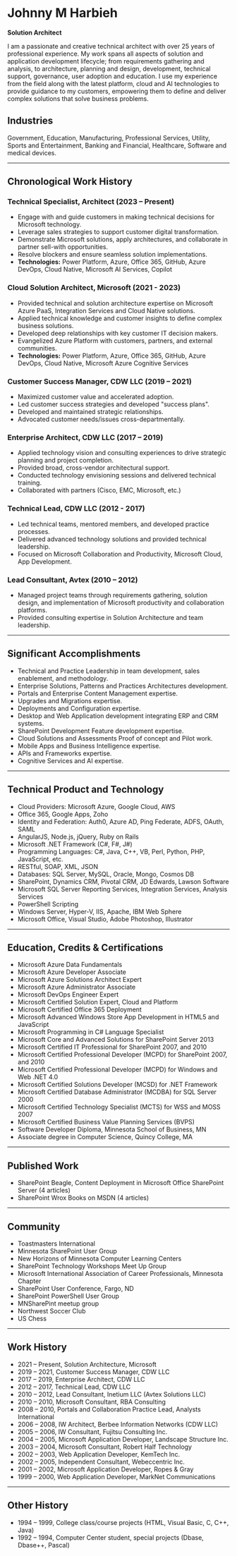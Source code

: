 # Johnny M Harbieh

**Solution Architect**

I am a passionate and creative technical architect with over 25 years of professional experience. My work spans all aspects of solution and application development lifecycle; from requirements gathering and analysis, to architecture, planning and design, development, technical support, governance, user adoption and education. I use my experience from the field along with the latest platform, cloud and AI technologies to provide guidance to my customers, empowering them to define and deliver complex solutions that solve business problems.

## Industries
Government, Education, Manufacturing, Professional Services, Utility, Sports and Entertainment, Banking and Financial, Healthcare, Software and medical devices.

---

## Chronological Work History

### Technical Specialist, Architect (2023 – Present)
- Engage with and guide customers in making technical decisions for Microsoft technology.
- Leverage sales strategies to support customer digital transformation.
- Demonstrate Microsoft solutions, apply architectures, and collaborate in partner sell-with opportunities.
- Resolve blockers and ensure seamless solution implementations.
- **Technologies:** Power Platform, Azure, Office 365, GitHub, Azure DevOps, Cloud Native, Microsoft AI Services, Copilot

### Cloud Solution Architect, Microsoft (2021 - 2023)
- Provided technical and solution architecture expertise on Microsoft Azure PaaS, Integration Services and Cloud Native solutions.
- Applied technical knowledge and customer insights to define complex business solutions.
- Developed deep relationships with key customer IT decision makers.
- Evangelized Azure Platform with customers, partners, and external communities.
- **Technologies:** Power Platform, Azure, Office 365, GitHub, Azure DevOps, Cloud Native, Microsoft Azure Cognitive Services

### Customer Success Manager, CDW LLC (2019 – 2021)
- Maximized customer value and accelerated adoption.
- Led customer success strategies and developed "success plans".
- Developed and maintained strategic relationships.
- Advocated customer needs/issues cross-departmentally.

### Enterprise Architect, CDW LLC (2017 – 2019)
- Applied technology vision and consulting experiences to drive strategic planning and project completion.
- Provided broad, cross-vendor architectural support.
- Conducted technology envisioning sessions and delivered technical training.
- Collaborated with partners (Cisco, EMC, Microsoft, etc.)

### Technical Lead, CDW LLC (2012 - 2017)
- Led technical teams, mentored members, and developed practice processes.
- Delivered advanced technology solutions and provided technical leadership.
- Focused on Microsoft Collaboration and Productivity, Microsoft Cloud, App Development.

### Lead Consultant, Avtex (2010 – 2012)
- Managed project teams through requirements gathering, solution design, and implementation of Microsoft productivity and collaboration platforms.
- Provided consulting expertise in Solution Architecture and team leadership.

---

## Significant Accomplishments
- Technical and Practice Leadership in team development, sales enablement, and methodology.
- Enterprise Solutions, Patterns and Practices Architectures development.
- Portals and Enterprise Content Management expertise.
- Upgrades and Migrations expertise.
- Deployments and Configuration expertise.
- Desktop and Web Application development integrating ERP and CRM systems.
- SharePoint Development Feature development expertise.
- Cloud Solutions and Assessments Proof of concept and Pilot work.
- Mobile Apps and Business Intelligence expertise.
- APIs and Frameworks expertise.
- Cognitive Services and AI expertise.

---

## Technical Product and Technology
- Cloud Providers: Microsoft Azure, Google Cloud, AWS
- Office 365, Google Apps, Zoho
- Identity and Federation: Auth0, Azure AD, Ping Federate, ADFS, OAuth, SAML
- AngularJS, Node.js, jQuery, Ruby on Rails
- Microsoft .NET Framework (C#, F#, J#)
- Programming Languages: C#, Java, C++, VB, Perl, Python, PHP, JavaScript, etc.
- RESTful, SOAP, XML, JSON
- Databases: SQL Server, MySQL, Oracle, Mongo, Cosmos DB
- SharePoint, Dynamics CRM, Pivotal CRM, JD Edwards, Lawson Software
- Microsoft SQL Server Reporting Services, Integration Services, Analysis Services
- PowerShell Scripting
- Windows Server, Hyper-V, IIS, Apache, IBM Web Sphere
- Microsoft Office, Visual Studio, Adobe Photoshop, Illustrator

---

## Education, Credits & Certifications
- Microsoft Azure Data Fundamentals
- Microsoft Azure Developer Associate
- Microsoft Azure Solutions Architect Expert
- Microsoft Azure Administrator Associate
- Microsoft DevOps Engineer Expert
- Microsoft Certified Solution Expert, Cloud and Platform
- Microsoft Certified Office 365 Deployment
- Microsoft Advanced Windows Store App Development in HTML5 and JavaScript
- Microsoft Programming in C# Language Specialist
- Microsoft Core and Advanced Solutions for SharePoint Server 2013
- Microsoft Certified IT Professional for SharePoint 2007, and 2010
- Microsoft Certified Professional Developer (MCPD) for SharePoint 2007, and 2010
- Microsoft Certified Professional Developer (MCPD) for Windows and Web .NET 4.0
- Microsoft Certified Solutions Developer (MCSD) for .NET Framework
- Microsoft Certified Database Administrator (MCDBA) for SQL Server 2000
- Microsoft Certified Technology Specialist (MCTS) for WSS and MOSS 2007
- Microsoft Certified Business Value Planning Services (BVPS)
- Software Developer Diploma, Minnesota School of Business, MN
- Associate degree in Computer Science, Quincy College, MA

---

## Published Work
- SharePoint Beagle, Content Deployment in Microsoft Office SharePoint Server (4 articles)
- SharePoint Wrox Books on MSDN (4 articles)

---

## Community
- Toastmasters International
- Minnesota SharePoint User Group
- New Horizons of Minnesota Computer Learning Centers
- SharePoint Technology Workshops Meet Up Group
- Microsoft International Association of Career Professionals, Minnesota Chapter
- SharePoint User Conference, Fargo, ND
- SharePoint PowerShell User Group
- MNSharePint meetup group
- Northwest Soccer Club
- US Chess

---

## Work History
- 2021 – Present, Solution Architecture, Microsoft
- 2019 – 2021, Customer Success Manager, CDW LLC
- 2017 – 2019, Enterprise Architect, CDW LLC
- 2012 – 2017, Technical Lead, CDW LLC
- 2010 – 2012, Lead Consultant, Inetium LLC (Avtex Solutions LLC)
- 2010 – 2010, Microsoft Consultant, RBA Consulting
- 2008 – 2010, Portals and Collaboration Practice Lead, Analysts International
- 2006 – 2008, IW Architect, Berbee Information Networks (CDW LLC)
- 2005 – 2006, IW Consultant, Fujitsu Consulting Inc.
- 2004 – 2005, Microsoft Application Developer, Landscape Structure Inc.
- 2003 – 2004, Microsoft Consultant, Robert Half Technology
- 2002 – 2003, Web Application Developer, KemTech Inc.
- 2002 – 2005, Independent Consultant, Webeccentric Inc.
- 2001 – 2002, Microsoft Application Developer, Ropes & Gray
- 1999 – 2000, Web Application Developer, MarkNet Communications

---

## Other History
- 1994 – 1999, College class/course projects (HTML, Visual Basic, C, C++, Java)
- 1992 – 1994, Computer Center student, special projects (Dbase, Dbase++, Pascal)
